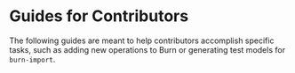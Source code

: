 # Guides for Contributors

The following guides are meant to help contributors accomplish specific tasks, such as adding new operations to Burn or generating test models for `burn-import`.